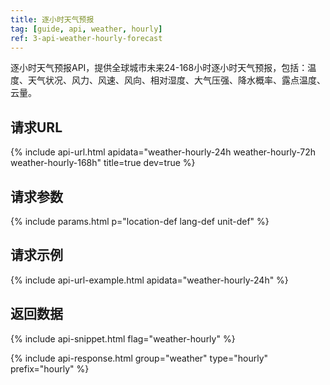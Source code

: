 ```yaml
---
title: 逐小时天气预报
tag: [guide, api, weather, hourly]
ref: 3-api-weather-hourly-forecast
---
```


逐小时天气预报API，提供全球城市未来24-168小时逐小时天气预报，包括：温度、天气状况、风力、风速、风向、相对湿度、大气压强、降水概率、露点温度、云量。

## 请求URL

{% include api-url.html apidata="weather-hourly-24h weather-hourly-72h weather-hourly-168h" title=true dev=true %}

  
## 请求参数

{% include params.html p="location-def lang-def unit-def" %}

## 请求示例

{% include api-url-example.html apidata="weather-hourly-24h" %}

## 返回数据

{% include api-snippet.html flag="weather-hourly" %}

{% include api-response.html group="weather" type="hourly" prefix="hourly" %}